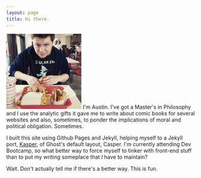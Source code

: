 ```yaml
---
layout: page
title: Hi there.
---
```


<img src="/assets/images/animal_style.jpg" width="200">
I'm Austin.  I've got a Master's in Philosophy and I use the analytic gifts it gave me to write about comic books for several websites and also, sometimes, to ponder the implications of moral and political obligation. Sometimes.

I built this site using Github Pages and Jekyll, helping myself to a Jekyll port, [Kasper][kasper link], of Ghost's default layout, Casper.  I'm currently attending Dev Bootcamp, so what better way to force myself to tinker with front-end stuff than to put my writing someplace that *I* have to maintain?

Wait.  Don't actually tell me if there's a better way.  This is fun.

[kasper link]: http://github.com/rosario/kasper

